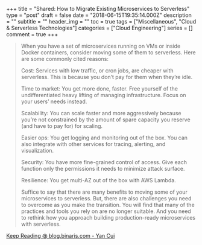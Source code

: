 +++
title = "Shared: How to Migrate Existing Microservices to Serverless"
type = "post"
draft = false
date = "2018-06-15T19:35:14.000Z"
description = ""
subtitle = ""
header_img = ""
toc = true
tags = ["Miscellaneous", "Cloud & Serverless Technologies"]
categories = ["Cloud Engineering"]
series = []
comment = true
+++

> When you have a set of microservices running on VMs or inside Docker containers, consider moving some of them to serverless. Here are some commonly cited reasons:
>
> Cost: Services with low traffic, or cron jobs, are cheaper with serverless. This is because you don’t pay for them when they’re idle.  
>
> Time to market: You get more done, faster. Free yourself of the undifferentiated heavy lifting of managing infrastructure. Focus on your users’ needs instead.  
>
> Scalability: You can scale faster and more aggressively because you’re not constrained by the amount of spare capacity you reserve (and have to pay for) for scaling.  
>
> Easier ops: You get logging and monitoring out of the box. You can also integrate with other services for tracing, alerting, and visualization.  
>
> Security: You have more fine-grained control of access. Give each function only the permissions it needs to minimize attack surface.  
>
> Resilience: You get multi-AZ out of the box with AWS Lambda.  
>
> Suffice to say that there are many benefits to moving some of your microservices to serverless. But, there are also challenges you need to
overcome as you make the transition. You will find that many of the practices
and tools you rely on are no longer suitable. And you need to rethink how you
approach building production-ready microservices with serverless.

[Keep Reading @ blog.binaris.com - Yan Cui](https://blog.binaris.com/your-guide-to-migrating-existing-microservices-to-serverless/)
